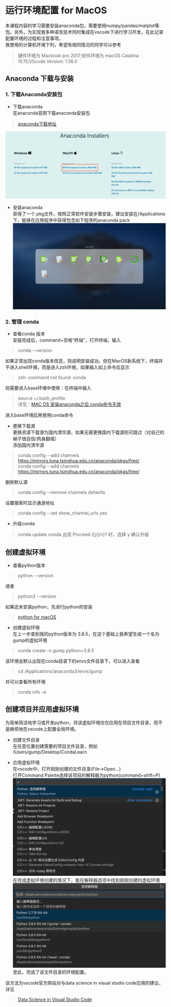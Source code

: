 # 运行环境配置 for MacOS
本课程内容的学习需要安装anaconda包，需要使用numpy/pandas/matplot等包。另外，为实现我多种语言技术同时集成在vscode下进行学习开发，在此记录配置环境的过程和注意事项。\
我使用的计算机环境下列，希望有相同情况的同学可以参考
> 硬件环境为 Macbook pro 2017;软件环境为 macOS Catalina 10.15;VScode Version: 1.56.0

## Anaconda 下载与安装
### 1. 下载Anaconda安装包
* 下载anaconda\
在anaconda官网下载anaconda安装包
> [anaconda下载地址](https://www.anaconda.com/products/individual)

![我选择的版本](/img/anaconda-installers-image.png "installers version")

* 安装anaconda\
获得了一个.pkg文件，按照正常软件安装步骤安装，建议安装在/Applications下，能够在应用程序中获得包含如下程序的anaconda pack\
![anaconda pack](/img/anaconda-pack.png)

### 2. 管理 conda
* 查看conda 版本\
安装完成后，command+空格“终端”，打开终端，输入
> conda --version

如果正常出现conda版本信息，则说明安装成功。但在MacOS新系统下，终端并不进入shell环境，而是进入zsh环境，如果输入如上命令后显示
> zsh: command not found: conda

则需要进入base环境中使用：在终端中输入
> source ~/.bash_profile \
> 详见：[MAC OS 安装anaconda之后 conda命令无效](https://blog.csdn.net/Cece11011/article/details/103820337)

进入base环境后再使用conda命令

* 更换下载源\
更换资源下载源为国内清华源，如果无需更换国内下载源则可跳过（对自己的梯子很自信/肉身翻墙）\
添加国内清华源
> conda config --add channels https://mirrors.tuna.tsinghua.edu.cn/anaconda/pkgs/free/ \
> conda config --add channels https://mirrors.tuna.tsinghua.edu.cn/anaconda/pkgs/free/

删除默认源
> conda config --remove channels defaults

设置搜索时显示通道地址
> conda config --set show_channel_urls yes

* 升级conda
> conda update conda
> 出现 Proceed ([y]/n)? 时，选择 y 确认升级

## 创建虚拟环境
* 查看python版本
> python --version

或者
> python3 --version

如果还未安装python，先进行python的安装
> [python for macOS](https://www.python.org/downloads/mac-osx/)

* 创建虚拟环境\
在上一步查到我的python版本为 3.8.5，在这个基础上我希望生成一个名为gump的虚拟环境
> conda create -n gump python=3.8.5

该环境会默认出现在conda目录下的envs文件目录下，可以进入查看
> cd /Applications/anaconda3/envs/gump

并可以查看所有环境
> conda info -e

## 创建项目并应用虚拟环境
为简单简洁地学习或开发python，将该虚拟环境仅仅应用在项目文件目录，而不是麻烦地在vscode上配置全局环境。

* 创建文件目录 \
在任意位置创建需要的项目文件目录，例如 /Users/gump/Desktop/CondaLearn

* 应用虚拟环境\
在vscode中，打开刚刚创建的文件目录(File->Open...) \
打开Command Palette选择该项目的解释器为python(command+shift+P) \
![选择解释器](/img/interpreter.png)
在完成虚拟环境创建的情况下，能在解释器选项中找到刚刚创建的虚拟环境 \
![python解释器选项](/img/interpreter-options.png)
至此，完成了该文件目录的环境配置。 

该方法为vscode官方网站对与data science in visual studio code应用的建议，详见 
> [Data Science in Visual Studio Code](https://code.visualstudio.com/docs/python/data-science-tutorial)
